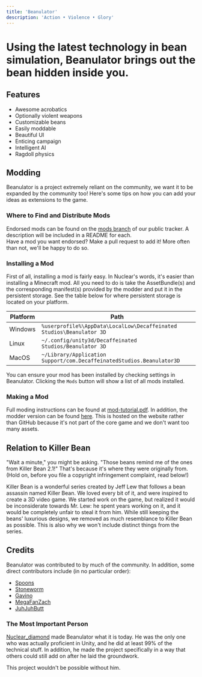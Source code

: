 ```yaml
---
title: 'Beanulator'
description: 'Action • Violence • Glory'
---
```


# Using the latest technology in bean simulation, Beanulator brings out the bean hidden inside you.

## Features
* Awesome acrobatics
* Optionally violent weapons
* Customizable beans
* Easily moddable
* Beautiful UI
* Enticing campaign
* Intelligent AI
* Ragdoll physics

## Modding
Beanulator is a project extremely reliant on the community, we want it to be expanded by the community too! Here's some tips on how you can add your ideas as extensions to the game.

### Where to Find and Distribute Mods
Endorsed mods can be found on the [mods branch](https://github.com/Decaffeinated-Studios/Beanulator/tree/mods) of our public tracker. A description will be included in a README for each.     
Have a mod you want endorsed? Make a pull request to add it! More often than not, we'll be happy to do so. 

### Installing a Mod
First of all, installing a mod is fairly easy. In Nuclear's words, it's easier than installing a Minecraft mod. All you need to do is take the AssetBundle(s) and the corresponding manifest(s) provided by the modder and put it in the persistent storage. See the table below for where persistent storage is located on your platform.

| Platform | Path                                                                  |
|----------|-----------------------------------------------------------------------|
| Windows  | `%userprofile%\AppData\LocalLow\Decaffeinated Studios\Beanulator 3D`  |
| Linux    | `~/.config/unity3d/Decaffeinated Studios/Beanulator 3D`               |
| MacOS    | `~/Library/Application Support/com.DecaffeinatedStudios.Beanulator3D` |

You can ensure your mod has been installed by checking settings in Beanulator. Clicking the `Mods` button will show a list of all mods installed.

### Making a Mod
Full moding instructions can be found at [mod-tutorial.pdf](https://beanulator.tk/mod-tutorial.pdf).
In addition, the modder version can be found [here](https://beanulator.tk/modder.zip). This is hosted on the website rather than GitHub because it's not part of the core game and we don't want too many assets. 

## Relation to Killer Bean
"Wait a minute," you might be asking. "Those beans remind me of the ones from Killer Bean 2.1!"
That's because it's where they were originally from. (Hold on, before you file a copyright infringement complaint, read below!)

Killer Bean is a wonderful series created by Jeff Lew that follows a bean assassin named Killer Bean. We loved every bit of it, and were inspired to create a 3D video game. 
We started work on the game, but realized it would be inconsiderate towards Mr. Lew: he spent years working on it, and it would be completely unfair to steal it from him. 
While still keeping the beans' luxurious designs, we removed as much resemblance to Killer Bean as possible.
This is also why we won't include distinct things from the series. 

## Credits
Beanulator was contributed to by much of the community. In addition, some direct contributors include (in no particular order):
* [Spoons](https://discord.com/users/spoons_user_id)
* [Stoneworm](https://discord.com/users/stoneworms_user_id)
* [Gavino](https://discord.com/users/gavinos_user_id)
* [MegaFanZach](https://discord.com/users/zachs_user_id)
* [JuhJuhButt](https://discord.com/users/juhs_user_id)

### The Most Important Person
[Nuclear_diamond](https://discord.com/users/nuclears_user_id) made Beanulator what it is today. He was the only one who was actually proficient in Unity, and he did at least 99% of the technical stuff. In addition, he made the project specifically in a way that others could still add on after he laid the groundwork.

This project wouldn't be possible without him.
